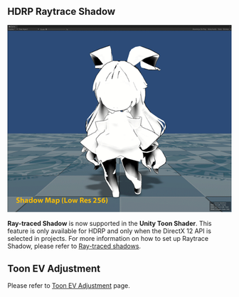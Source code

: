 <a id="RaytracedShadow"></a>
## HDRP Raytrace Shadow 
<img width = "512" src="images/ShadowmapVariation.gif">

**Ray-traced Shadow** is now supported in the **Unity Toon Shader**. This feature is only available for HDRP and only when the DirectX 12 API is selected in projects.
For more information on how to set up Raytrace Shadow, please refer to  [Ray-traced shadows](https://docs.unity3d.com/Packages/com.unity.render-pipelines.high-definition@14.0/manual/Ray-Traced-Shadows.html).


<a id="ToonEvAdjustmentCurve"></a>
## **Toon EV Adjustment**  
Please refer to [Toon EV Adjustment](#toon-ev-adjustment) page.
